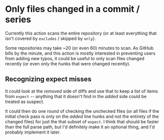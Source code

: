 # Only files changed in a commit / series

Currently this action scans the entire repository (or at least everything that isn't covered by `excludes` / skipped by `only`).

Some repositories may take ~20 (or even 60) minutes to scan. As GitHub bills by the minute, and this action is mostly interested in preventing users from adding new typos, it could be useful to only scan files changed recently (or even only the hunks that were changed recently).

## Recognizing expect misses

It could look at the _removed_ side of diffs and use that to keep a list of items from `expect` -- anything that it doesn't find in the _added_ side could be treated as suspect.

It could then do one round of checking the unchecked files (or all files if the initial check pass is only on the _added_ line hunks and not the entirety of the changed files) for just the that subset of `expect`. I think that should be faster than the full parse path, but I'd definitely make it an optional thing, and I'd probably implement it later.